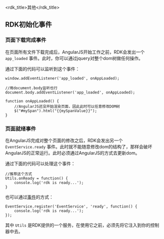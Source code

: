 <rdk_title>其他</rdk_title>


## RDK初始化事件

### 页面下载完成事件
在页面所有文件下载完成后，AngularJS开始工作之前，RDK会发出一个 `app_loaded` 事件。此时，你可以通过jquery对整个dom树做任何操作。

通过下面的代码可以监听到这个事件：

	window.addEventListener('app_loaded', onAppLoaded);

	//用document.body监听也行
	document.body.addEventListener('app_loaded', onAppLoaded);

	function onAppLoaded() {
		//AngularJS还没开始渲染页面，因此此时可以任意修改DOM树
		$("#mySpan").html("{{mySpanValue}}");
	}

### 页面就绪事件
在AngularJS完成对整个页面的修改之后，RDK会发出另一个 `EventService.ready` 事件。此时就不能随意修改dom的结构了，那样会破坏AngularJS的正常运行。此时必须通过AngularJS的方式去更新dom。

通过下面的代码可以处理这个事件：

	//推荐这个方式
	Utils.onReady = function() {
		console.log('rdk is ready...');
	}

也可以通过[事件](/client/doc/common/event/EventService.md)的方式：

	EventService.register('EventService', 'ready', function() {
		console.log('rdk is ready...');
	});

其中 `Utils` 是RDK提供的一个服务，在使用它之前，必须先将它注入到你的控制器中去。


